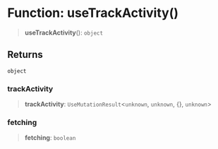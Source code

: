 # Function: useTrackActivity()

> **useTrackActivity**(): `object`

## Returns

`object`

### trackActivity

> **trackActivity**: `UseMutationResult`\<`unknown`, `unknown`, \{\}, `unknown`\>

### fetching

> **fetching**: `boolean`
